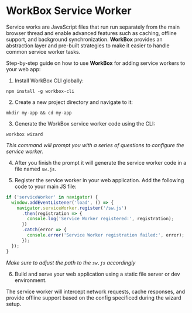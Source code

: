 # WorkBox Service Worker

Service works are JavaScript files that run run separately from the main browser thread and enable advanced features such as caching, offline support, and background synchronization. **WorkBox** provides an abstraction layer and pre-built strategies to make it easier to handle common service worker tasks.

Step-by-step guide on how to use **WorkBox** for adding service workers to your web app:

1. Install WorkBox CLI globally:
```shell
npm install -g workbox-cli
```

2. Create a new project directory and navigate to it:
```shell
mkdir my-app && cd my-app
```

3. Generate the WorkBox service worker code using the CLI:
```shell
workbox wizard
```
*This command will prompt you with a series of questions to configure the service worker.*

4. After you finish the prompt it will generate the service worker code in a file named `sw.js`.

5. Register the service worker in your web application. Add the following code to your main JS file:
```javascript
if ('serviceWorker' in navigator) {
  window.addEventListener('load', () => {
    navigator.serviceWorker.register('/sw.js')
      .then(registration => {
        console.log('Service Worker registered:', registration);
      })
      .catch(error => {
        console.error('Service Worker registration failed:', error);
      });
  });
}
```
*Make sure to adjust the path to the `sw.js` accordingly*

6. Build and serve your web application using a static file server or dev environment.

The service worker will intercept network requests, cache responses, and provide offline support based on the config specificed during the wizard setup.
